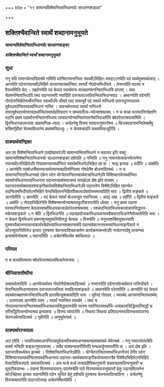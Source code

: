 +++
title = "१९ सामान्यविशेषान्विताभिधानयोः साधारणशङ्का"

+++


## शक्तिश्चैवान्विते स्वार्थे शब्दानामनुभूयते

**सामान्यविशेषान्विताभिधानयोः साधारणशङ्का**

***शक्तिश्चैवान्विते स्वार्थे शब्दानामनुभूयते***

### **सुधा**

ननु यदि गामानयेत्यादिवाक्ये गामिति पदेनैवानयनान्वितः स्वार्थोऽभिहित-स्तदाऽऽनयेति पदं व्यर्थमुक्तार्थत्वात् । आनयेति पदेनानयत्यर्थेऽभिहिते सत्यानयत्यर्थान्वितः स्वार्थो गोपदेनाभिधीयते । तेनानयेति पदस्य न वैयर्थ्यमिति चेत् । तर्ह्यानयेति पदं केवलं स्वार्थमात्र-माचक्षाणमनन्विताभिधायि प्राप्तम् । यथा चेदमनन्विताभिधायि तथा पदान्तरमपि स्यादिति दत्तजलाञ्जलिरन्विताभिधानवादः । अथानयेति पदेनापि गोपदेनाभिहितेनार्थेनान्वितः स्वार्थोऽभि धीयते तदा यावत्पूर्वं पदं स्वार्थं नाभिधत्ते तावत्तदुत्तरपदस्य पूर्वपदार्थान्वितस्वार्थाभिधानं नास्ति । यावच्चोत्तरपदं स्वार्थं नाभिधत्ते तावत्पूर्वपदस्योत्तरपदार्थान्वितस्वार्थप्रतिपादनं न सम्भवतीत्य-न्योन्याश्रयत्वम् । न च वाच्यं परस्परनिरपेक्षाणि पदानि प्रथमं पदार्थाननन्वितानभिधाय पश्चादन्योन्यान्वितांस्तानेवाभिदधतीति क्वेतरेतराश्रयत्वमिति । द्विरभिधानकल्पनाया अप्रामाणिक-त्वात् । अचेतनेषु विरम्य व्यापारानुपपत्तेश्च ॥ किञ्चपदानामन्वितेष्वर्थेषु शक्तिर्गृहीता चेत्तथाविधानेव प्रथममभिदध्युः । न चेत्पश्चादपि कथमभिदध्युरिति ।

### **वाक्यार्थचन्द्रिका**

अत एव विशेषान्विताभिधाने एतद्दोषप्रसरेऽपि सामान्यान्विताभिधाने न तत्प्रसर इति वक्तुं सामान्यविशेषान्विताभिधानयोः साधारणशङ्कां दर्शयति ॥ नन्विति ॥ ननु गामानयेत्यत्रानयेत्यनेना नयत्यर्थेऽनभिहितेऽपि गोपदमानयत्यर्थान्वितं स्वार्थमभिधत्तेऽभिहित एव वा । नाद्य इत्याह ॥ यदीति ॥ उक्तेति ॥ आनयेति पदबोधनीयानयत्यर्थस्यान्वयप्रतियोगितया गोपदेनैव बोधनादित्यर्थः । न च सामान्यान्विताभिधानपक्षे एकेन पदेन योग्येतरान्वितस्वार्थमात्राभिधानेऽपि विशिष्यानयेत्यर्थान्वित स्वार्थानभिधानात्तदभिधानाय पदान्तरसार्थक्यात्कथं तत्पक्षेऽयं दोष इति वाच्यम् । पदान्तरसार्थक्यायावश्याङ्गीकर्तव्यविशेषान्विताभिधानेऽपि पदान्तरेण विशेषेऽभिहित एवान्येन तदन्वितमभिधीयतेऽनभिहिते वेत्यभिहितानभिहितविकल्पदोषयोस्समत्वादिति भावः । द्वितीयं शङ्कते ॥ आनयेतीति ॥ आनयेति । पदं केवलं स्वार्थं बोधयत्युत गवान्वितम् । आद्य आह ॥ तर्हीति ॥ द्वितीयं शङ्कते ॥ अथेति ॥ गोपदाभिहितेनेति विशेषणमन्योन्याश्रयस्फुटीकरणायेति ध्येयम् । ननु प्रथमं पदानां परस्परनिरपेक्षाणां केवलस्वार्थाभिधायकत्वान्नेतरेतराश्रयत्वम् । पश्चादन्विताभिधायकत्वान्नापसिद्धान्त-श्चेत्याशङ्कते ॥ न चेति ॥ द्विरभिधानेति ॥ पदत्वप्रयोजकाभिधायकत्वस्यैकवाराभिधानेनैवोपपत्तेरिति भावः । न केवलं द्विरभिधानं प्रमाणशून्यमुपपत्तिविरुद्धं चेत्याह ॥ विरम्येति ॥ ननूभयशक्तियुक्तस्यापि पुरुषस्यैकानन्तरमन्यकार्यस्येवोभयाभिधानशक्तानामपि पदानामेकानन्तरमन्याभिधानाङ्गीकारे न कोऽप्युपपत्तिविरोध इत्यतः पुरुषस्य चेतनत्वादिच्छाक्रमेण कार्यक्रमसम्भवेऽपि नाचेतनपदेषु तत्सम्भव इत्याशयेनोक्तम् ॥ पदानामिति ॥ अचेतनेष्वित्येव क्वचित्पाठः ॥

### **परिमल**

न च वाच्यमित्यस्य क्वेतरेतराश्रयत्वमित्यनेनान्वयः ।

### **श्रीनिवासतीर्थीया**

उक्तार्थत्वादिति ॥ आनयेत्यर्थस्य गोपदेनैवोक्तत्वादित्यर्थः ॥ नन्वानयेति पदेनानयेत्यर्थमात्रं नाभिधीयते । येनान्विताभिधानवादस्य दत्तजलाञ्जलित्वं स्यादित्याशङ्कते ॥ अथानयेति पदेनापीति ॥ आनयेति पदं केवलं स्वार्थमाचक्षाणमनन्विताभिधायि प्राप्तमित्युक्तमसदिति भावः । पूर्वपदं गोपदम् । स्वार्थम् आनयनान्वितस्वार्थम् । उत्तरपदम् आनयेति पदम् । स्वार्थं गवान्वित स्वार्थम् । तथा च गोपदस्यानयनान्वितस्वार्थाभिधायकत्वसिद्धावानयेति पदस्य गवान्वितस्वार्थाभि-धायकत्वसिद्धिस्तत्सिद्धौ च तत्सिद्धिरित्यन्योन्याश्रय इत्याशयः ॥ विरम्य व्यापारेति ॥ स्थित्वा स्थित्वा प्रतिपादनरूपविरम्यव्यापारस्य चेतनधर्मत्वादित्यर्थः ॥ गृहीतेति ॥ अनुभूतेत्यर्थः ॥

### **वाक्यार्थरत्नमाला**

अत एवेति । परकीयसमाधाननिरासपूर्वकस्वीयसमाधानकथनप्रसक्तयर्थ-मेवेत्यर्थः । ननु गामानयेत्यत्रेति वाक्ये नन्विति शङ्कानुवादरूपम् । तथैव वाक्यन्यासरीतिरपि ग्रन्थकर्तॄणामस्तीति वा । अयं दोष इति । पदान्तरवैयर्थ्यरूप इत्यर्थः । विशेषान्विताभिधानेऽपीति । योग्येतरान्वितस्वार्थाभिधानोत्तरं तेनैव पदेन विशिष्यानयत्यर्थान्वितस्वार्थाभिधानस्य पदान्तर-सार्थक्यायाङ्गीकर्तव्यत्वात्तत्रैव विशेषेऽभिहितेऽनभिहिते वेत्यादिविकल्पादेः समत्वादित्यर्थः । अत्र मध्ये मध्ये तत्त्वप्रदीपिकानुसारी तन्नयनप्रसादिन्यनुसारी च मूलटीकाग्रन्थः । पदानां विरम्यव्यापारानु-पपत्तेश्चेति पाठे विरम्यव्यापारानुपपत्तौ हेतुः पदानामित्यनेन कोऽभिप्रेयत इत्यतः पदानामिति पदेन सूचितं हेतुं दर्शयति पुरुषस्य चेतनत्वादित्यादिना । अचेतनेषु विरम्यव्यापारेति पाठान्तरेत्याह अचेतनेष्वित्येवेति ।

